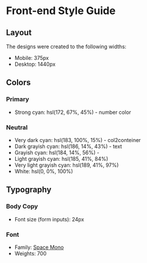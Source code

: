 # Front-end Style Guide

## Layout

The designs were created to the following widths:

- Mobile: 375px
- Desktop: 1440px

## Colors

### Primary

- Strong cyan: hsl(172, 67%, 45%) - number color

### Neutral

- Very dark cyan: hsl(183, 100%, 15%) - col2conteiner
- Dark grayish cyan: hsl(186, 14%, 43%) - text
- Grayish cyan: hsl(184, 14%, 56%) -
- Light grayish cyan: hsl(185, 41%, 84%)
- Very light grayish cyan: hsl(189, 41%, 97%)
- White: hsl(0, 0%, 100%)

## Typography

### Body Copy

- Font size (form inputs): 24px

### Font

- Family: [Space Mono](https://fonts.google.com/specimen/Space+Mono)
- Weights: 700

